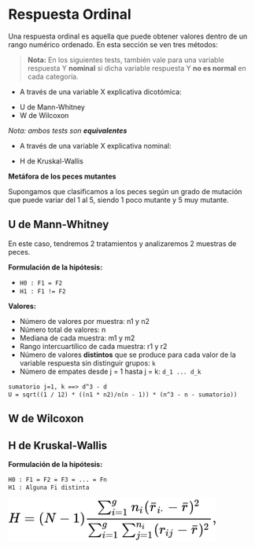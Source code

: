 # Respuesta Ordinal

Una respuesta ordinal es aquella que puede obtener valores dentro de un rango numérico ordenado. En esta sección se ven tres métodos:

> **Nota:** En los siguientes tests, también vale para una variable respuesta Y **nominal** si dicha variable respuesta Y **no es normal** en cada categoría.

- A través de una variable X explicativa dicotómica:

* U de Mann-Whitney
* W de Wilcoxon

_Nota: ambos tests son **equivalentes**_

- A través de una variable X explicativa nominal:

* H de Kruskal-Wallis

**Metáfora de los peces mutantes**

Supongamos que clasificamos a los peces según un grado de mutación que puede variar del 1 al 5, siendo 1 poco mutante y 5 muy mutante.

## U de Mann-Whitney

En este caso, tendremos 2 tratamientos y analizaremos 2 muestras de peces.

**Formulación de la hipótesis:**

- `H0 : F1 = F2`
- `H1 : F1 != F2`

**Valores:**

* Número de valores por muestra: n1 y n2
* Número total de valores: n
* Mediana de cada muestra: m1 y m2
* Rango intercuartílico de cada muestra: r1 y r2
* Número de valores **distintos** que se produce para cada valor de la variable respuesta sin distinguir grupos: `k`
* Número de empates desde j = 1 hasta j = k: `d_1 ... d_k`

```
sumatorio j=1, k ==> d^3 - d
U = sqrt((1 / 12) * ((n1 * n2)/n(n - 1)) * (n^3 - n - sumatorio))
```

## W de Wilcoxon

## H de Kruskal-Wallis

**Formulación de la hipótesis:**

```
H0 : F1 = F2 = F3 = ... = Fn
H1 : Alguna Fi distinta
```

![Kruskal-Wallis formula](../../../../../assets/img/kruskal-wallis.svg)